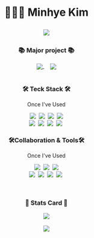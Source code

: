 <h1 align="center">👩🏻‍💻 Minhye Kim <br/>
<p align="center">
 <a href="https://minhyee-portfolio.notion.site/057874f000eb4befb82760d583b88efd"><img src="https://img.shields.io/badge/Notion-000000?style=flat-square&logo=Notion&logoColor=white"/></a>
</p>
</h1>

<div align="center">
<h3 align="center">📚 Major project 📚</h3>
  <a href="https://github.com/teamesa/km-front">
  <img align="center" src="https://github-readme-stats.vercel.app/api/pin/?username=teamesa&repo=km-front&show_icons=true&theme=dracula"/>
</a>&nbsp &nbsp
   <a href="https://github.com/mndangee/react-todo-app">
  <img align="center" src="https://github-readme-stats.vercel.app/api/pin/?username=mndangee&repo=react-todo-app&show_icons=true&theme=dracula"/>
</a>
 </div>

<br/>
<div class=pull-left>
<h3 align="center">🛠 Teck Stack 🛠️</h3>
<p align="center"> Once I've Used </p>
<p align="center">
    <img src="https://img.shields.io/badge/HTML-E34F26?style=flat-square&logo=HTML5&logoColor=white"/>&nbsp 
    <img src="https://img.shields.io/badge/CSS-1572B6?style=flat-square&logo=CSS3&logoColor=white"/>&nbsp 
    <img src="https://img.shields.io/badge/jQuery-0769AD?style=flat-square&logo=jQuery&logoColor=white"/>&nbsp 
    <img src="https://img.shields.io/badge/Sass-CC6699?style=flat-square&logo=Sass&logoColor=white"/><br/> 
    <img src="https://img.shields.io/badge/JavaScript-F7DF1E?style=flat-square&logo=JavaScript&logoColor=white"/>&nbsp 
    <img src="https://img.shields.io/badge/React-61DAFB?style=flat-square&logo=React&logoColor=white"/>&nbsp 
    <img src="https://img.shields.io/badge/TypeScript-3178C6?style=flat-square&logo=TypeScript&logoColor=white"/>&nbsp
    <img src="https://img.shields.io/badge/Next.js-000000?style=flat-square&logo=Next.js&logoColor=white"/>&nbsp 
</p>
</div>


<div class="pull-right">
<h3 align="center">🛠Collaboration & Tools🛠️</h3>
<p align="center"> Once I've Used </p>
<p align="center">
    <img src="https://img.shields.io/badge/VScode-007ACC?style=flat-square&logo=Visual Studio Code&logoColor=white"/>&nbsp 
    <img src="https://img.shields.io/badge/GitHub-181717?style=flat-square&logo=GitHub&logoColor=white"/>&nbsp 
    <img src="https://img.shields.io/badge/Git-F05032?style=flat-square&logo=Git&logoColor=white"/><br/>
    <img src="https://img.shields.io/badge/Confluence-172B4D?style=flat-square&logo=Confluence&logoColor=white"/>&nbsp
    <img src="https://img.shields.io/badge/Jira-0052CC?style=flat-square&logo=Jira&logoColor=white"/>&nbsp 
    <img src="https://img.shields.io/badge/Slack-4A154B?style=flat-square&logo=Slack&logoColor=white"/>&nbsp 
    <img src="https://img.shields.io/badge/Yarn-2C8EBB?style=flat-square&logo=yarn&logoColor=white"/>&nbsp
</p>
</div>


<br/>
<h3 align="center">📔 Stats Card 📔</h3>
<div align="center">
 <img align="center" src="https://github-readme-stats.vercel.app/api/top-langs/?username=mndangee&layout=compact&theme=dracula" />
 <br/><br/>
 <img align="center" src="https://github-readme-stats.vercel.app/api?username=mndangee&show_icons=true&theme=dracula" />
 
 </div>






<!--
**mndangee/mndangee** is a ✨ _special_ ✨ repository because its `README.md` (this file) appears on your GitHub profile.

Here are some ideas to get you started:

- 🔭 I’m currently working on ...
- 🌱 I’m currently learning ...
- 👯 I’m looking to collaborate on ...
- 🤔 I’m looking for help with ...
- 💬 Ask me about ...
- 📫 How to reach me: ...
- 😄 Pronouns: ...
- ⚡ Fun fact: ...
-->
